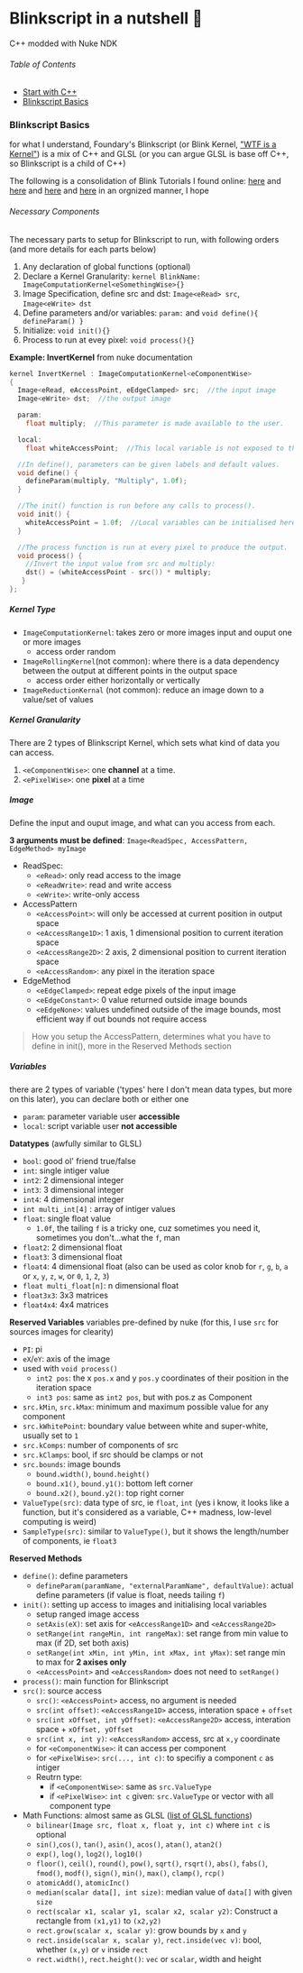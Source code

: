 # Blinkscript in a nutshell :chestnut:
C++ modded with Nuke NDK

###### Table of Contents
- [Start with C++](./cpp.md)
- [Blinkscript Basics](#Blinkscript-Basics)

### Blinkscript Basics
for what I understand, Foundary's Blinkscript (or Blink Kernel, ["WTF is a Kernel"](https://en.wikipedia.org/wiki/Kernel_(operating_system)#/media/File:Kernel_Layout.svg)) is a mix of C++ and GLSL (or you can argue GLSL is base off C++, so Blinkscript is a child of C++)

The following is a consolidation of Blink Tutorials I found online: [here](https://learn.foundry.com/nuke/developers/90/BlinkKernels/InvertKernel.html) and [here](https://sites.google.com/site/gabrielroytuts/nuke/blinkscript/intro) and [here](http://www.guillemramisadesoto.com/tutorials#/blink-101/) and [here](http://www.xaviermartinvfx.com/x_aton/) in an orgnized manner, I hope

###### Necessary Components
The necessary parts to setup for Blinkscript to run, with following orders (and more details for each parts below)
1. Any declaration of global functions (optional)
1. Declare a Kernel Granularity: `kernel BlinkName: ImageComputationKernel<eSomethingWise>{}`
1. Image Specification, define src and dst: `Image<eRead> src`, `Image<eWrite> dst`
1. Define parameters and/or variables: `param:` and `void define(){ defineParam() }`
1. Initialize: `void init(){}`
1. Process to run at evey pixel: `void process(){}`

**Example: InvertKernel** from nuke documentation
```C++
kernel InvertKernel : ImageComputationKernel<eComponentWise>
{
  Image<eRead, eAccessPoint, eEdgeClamped> src;  //the input image
  Image<eWrite> dst;  //the output image

  param:
    float multiply;  //This parameter is made available to the user.

  local:
    float whiteAccessPoint;  //This local variable is not exposed to the user.

  //In define(), parameters can be given labels and default values.
  void define() {
    defineParam(multiply, "Multiply", 1.0f);
  }

  //The init() function is run before any calls to process().
  void init() {
    whiteAccessPoint = 1.0f;  //Local variables can be initialised here.
  }

  //The process function is run at every pixel to produce the output.
  void process() {
    //Invert the input value from src and multiply:
    dst() = (whiteAccessPoint - src()) * multiply;
   }
};
```

##### Kernel Type
- `ImageComputationKernel`: takes zero or more images input and ouput one or more images
    - access order random
- `ImageRollingKernel`(not common): where there is a data dependency between the output at different points in the output space
    - access order either horizontally or vertically
- `ImageReductionKernal` (not common): reduce an image down to a value/set of values

##### Kernel Granularity
There are 2 types of Blinkscript Kernel, which sets what kind of data you can access.
1. `<eComponentWise>`: one **channel** at a time.
2. `<ePixelWise>`: one **pixel** at a time


##### Image
Define the input and ouput image, and what can you access from each.

**3 arguments must be defined**: `Image<ReadSpec, AccessPattern, EdgeMethod> myImage`
- ReadSpec:
    - `<eRead>`: only read access to the image
    - `<eReadWrite>`: read and write access
    - `<eWrite>`: write-only access
- AccessPattern
    - `<eAccessPoint>`: will only be accessed at current position in output space
    - `<eAccessRange1D>`: 1 axis, 1 dimensional position to current iteration space
    - `<eAccessRange2D>`: 2 axis, 2 dimensional position to current iteration space
    - `<eAccessRandom>`: any pixel in the iteration space
- EdgeMethod
    - `<eEdgeClamped>`: repeat edge pixels of the input image
    - `<eEdgeConstant>`: 0 value returned outside image bounds
    - `<eEdgeNone>`: values undefined outside of the image bounds, most efficient way if out bounds not require access

> How you setup the AccessPattern, determines what you have to define in init(), more in the Reserved Methods section


##### Variables
there are 2 types of variable ('types' here I don't mean data types, but more on this later), you can declare both or either one
- `param`: parameter variable user **accessible**
- `local`: script variable user **not accessible**

**Datatypes** (awfully similar to GLSL)
- `bool`: good ol' friend true/false
- `int`: single intiger value
- `int2`: 2 dimensional integer
- `int3`: 3 dimensional integer
- `int4`: 4 dimensional integer
- `int multi_int[4]` : array of intiger values
- `float`: single float value
    - `1.0f`, the tailing `f` is a tricky one, cuz sometimes you need it, sometimes you don't...what the `f`, man
- `float2`: 2 dimensional float
- `float3`: 3 dimensional float
- `float4`: 4 dimensional float (also can be used as color knob for `r`, `g`, `b`, `a` or `x`, `y`, `z`, `w`, or `0`, `1`, `2`, `3`)
- `float multi_float[n]`: n dimensional float
- `float3x3`: 3x3 matrices
- `float4x4`: 4x4 matrices

**Reserved Variables**
variables pre-defined by nuke (for this, I use `src` for sources images for clearity)

- `PI`: pi
- `eX`/`eY`: axis of the image
- used with `void process()`
    - `int2 pos`: the x `pos.x` and y `pos.y` coordinates of their position in the iteration space
    - `int3 pos`: same as `int2 pos`, but with pos.z as Component
- `src.kMin`, `src.kMax`: minimum and maximum possible value for any component
- `src.kWhitePoint`: boundary value between white and super-white, usually set to `1`
- `src.kComps`: number of components of src
- `src.kClamps`: bool, if src should be clamps or not
- `src.bounds`: image bounds
    - `bound.width()`, `bound.height()`
    - `bound.x1()`, `bound.y1()`: bottom left corner
    - `bound.x2()`, `bound.y2()`: top right corner
- `ValueType(src)`: data type of src, ie `float`, `int` (yes i know, it looks like a function, but it's considered as a variable, C++ madness, low-level computing is weird)
- `SampleType(src)`: similar to `ValueType()`, but it shows the length/number of components, ie `float3`

**Reserved Methods**
- `define()`: define parameters
    - `defineParam(paramName, "externalParamName", defaultValue)`: actual define parameters (if value is float, needs tailing `f`)
- `init()`: setting up access to images and initialising local variables
    - setup ranged image access
    - `setAxis(eX)`: set axis for `<eAccessRange1D>` and `<eAccessRange2D>`
    - `setRange(int rangeMin, int rangeMax)`: set range from min value to max (if 2D, set both axis)
    - `setRange(int xMin, int yMin, int xMax, int yMax)`: set range min to max for **2 axises only**
    - `<eAccessPoint>` and `<eAccessRandom>` does not need to `setRange()`
- `process()`: main function for Blinkscript
- `src()`: source access
    - `src()`: `<eAccessPoint>` access, no argument is needed
    - `src(int offset)`: `<eAccessRange1D>` access, interation space + `offset`
    - `src(int xOffset, int yOffset)`: `<eAccessRange2D>` access, interation space + `xOffset, yOffset`
    - `src(int x, int y)`: `<eAccessRandom>` access, src at `x,y` coordinate
    - for `<eComponentWise>`: it can access per component
    - for `<ePixelWise>`: `src(..., int c)`: to specifiy a component `c` as intiger
    - Reutrn type:
        - if `<eComponentWise>`: same as `src.ValueType`
        - if `<ePixelWise>`: `int c` given: `src.ValueType` or vector with all component type
- Math Functions: almost same as GLSL ([list of GLSL functions](https://www.khronos.org/registry/OpenGL-Refpages/gl4/index.php))
    - `bilinear(Image src, float x, float y, int c)` where `int c` is optional
    - `sin()`,`cos()`, `tan()`, `asin()`, `acos()`, `atan()`, `atan2()`
    - `exp()`, `log()`, `log2()`, `log10()`
    - `floor()`, `ceil()`, `round()`, `pow()`, `sqrt()`, `rsqrt()`, `abs()`, `fabs()`, `fmod()`, `modf()`, `sign()`, `min()`, `max()`, `clamp()`, `rcp()`
    - `atomicAdd()`, `atomicInc()`
    - `median(scalar data[], int size)`: median value of `data[]` with given `size`
    - `rect(scalar x1, scalar y1, scalar x2, scalar y2)`: Construct a rectangle from `(x1,y1)` to `(x2,y2)`
    - `rect.grow(scalar x, scalar y)`: grow bounds by `x` and `y`
    - `rect.inside(scalar x, scalar y)`, `rect.inside(vec v)`: bool, whether `(x,y)` or `v` inside `rect`
    - `rect.width()`, `rect.height()`: `vec` or `scalar`, width and height
